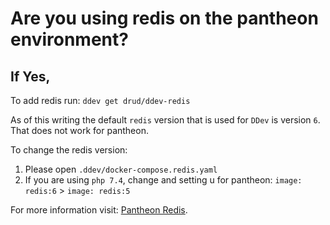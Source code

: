 # Are you using redis on the pantheon environment?

## If Yes,
[Pantheon Redis]:https://pantheon.io/docs/object-cache

To add redis run: `ddev get drud/ddev-redis`

As of this writing the default `redis` version that is used for `DDev` is version `6`. That does not work for pantheon.

To change the redis version:
1. Please open `.ddev/docker-compose.redis.yaml`
2. If you are using `php 7.4`, change and setting u for pantheon: `image: redis:6` > `image: redis:5`

For more information visit: [Pantheon Redis].
